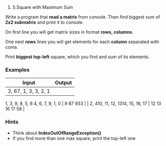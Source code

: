 1. 5.Square with Maximum Sum

Write a program that **read a matrix** from console. Then find biggest sum of **2x2 submatrix** and print it to console.

On first line you will get matrix sizes in format **rows, columns.**

One next **rows** lines you will get elements for each **column** separated with coma.

Print **biggest top-left** square, which you find and sum of its elements.

### Examples

| **Input** | **Output** |
| --- | --- |
| 3, 67, 1, 3, 3, 2, 1
1, 3, 9, 8, 5, 6
4, 6, 7, 9, 1, 0 | 9 87 933 |
| 2, 410, 11, 12, 1314, 15, 16, 17 | 12 13 16 17 58 |

### Hints

- Think about **IndexOutOfRangeException()**
- If you find more than one max square, print the top-left one
